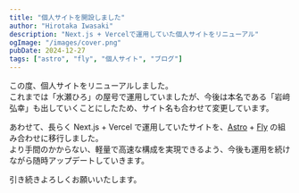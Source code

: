 ```yaml
---
title: "個人サイトを開設しました"
author: "Hirotaka Iwasaki"
description: "Next.js + Vercelで運用していた個人サイトをリニューアル"
ogImage: "/images/cover.png"
pubDate: 2024-12-27
tags: ["astro", "fly", "個人サイト", "ブログ"]
---
```


この度、個人サイトをリニューアルしました。  
これまでは「水瀬ひろ」の屋号で運用していましたが、今後は本名である「岩﨑弘幸」も出していくことにしたため、サイト名も合わせて変更しています。

あわせて、長らく Next.js + Vercel で運用していたサイトを、[Astro](https://astro.build/) + [Fly](https://fly.io/) の組み合わせに移行しました。  
より手間のかからない、軽量で高速な構成を実現できるよう、今後も運用を続けながら随時アップデートしていきます。

引き続きよろしくお願いいたします。

